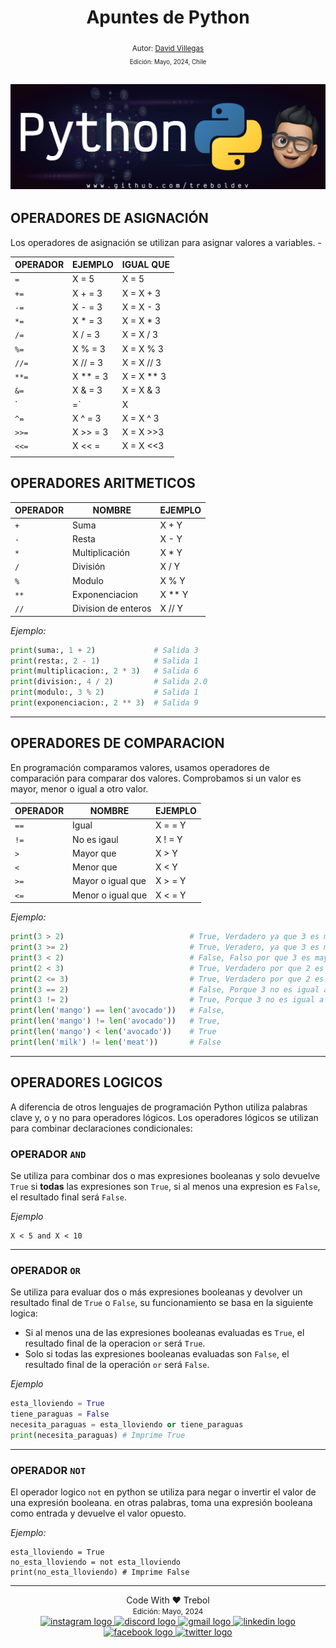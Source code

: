 <div align="center">
  <h1> Apuntes de Python </h1>
  <sub> Autor:
  <a href="https://www.linkedin.com/in/david-villegas-cl/" target="_blank"> David Villegas</a><br>
  <small> Edición: Mayo, 2024, Chile</small>
</div>

![Banner](Python_Github_Banner.png)
-----

## OPERADORES DE ASIGNACIÓN

Los operadores de asignación se utilizan para asignar valores a variables. -

| OPERADOR       | EJEMPLO        | IGUAL QUE       |
| --------       | -------        | -------         |
|  `=`           |  X = 5         |  X = 5          |
|  `+=`          |  X + = 3       |  X = X + 3      |
|  `-=`          |  X - = 3       |  X = X - 3      |
|  `*=`          |  X * = 3       |  X = X * 3      |
|  `/=`          |   X / = 3      |  X = X / 3      |
|  `%=`          |  X % = 3       |  X = X % 3      |
|  `//=`         |  X // = 3      |  X = X // 3     |
|  `**=`         |  X ** = 3      |  X = X ** 3     |
|  `&=`          |  X & = 3       |  X = X & 3      |
|  `|=`          |  X | = 3       |  X = X | 3      |
|  `^=`          |  X ^ = 3       |  X = X ^ 3      |
|  `>>=`         |  X >> = 3      |  X = X >>3      |
|  `<<=`         |  X << =        |  X = X <<3      |
|                |                |                 |

## OPERADORES ARITMETICOS

| OPERADOR | NOMBRE | EJEMPLO |
| -------- | ------ | ------- |
| `+`          | Suma                  | X + Y        |
| `-`          | Resta                 | X - Y        |
| `*`          | Multiplicación        |  X * Y       |
| `/`          | División              | X / Y        |
| `%`          | Modulo                | X % Y        |
| `**`         | Exponenciacion        | X ** Y       |
| `//`         | Division de enteros   | X // Y       |

*Ejemplo:*

```py
print(suma:, 1 + 2)             # Salida 3
print(resta:, 2 - 1)            # Salida 1
print(multiplicacion:, 2 * 3)   # Salida 6
print(division:, 4 / 2)         # Salida 2.0
print(modulo:, 3 % 2)           # Salida 1
print(exponenciacion:, 2 ** 3)  # Salida 9
```
-----

## OPERADORES DE COMPARACION

En programación comparamos valores, usamos operadores de comparación para comparar dos valores. Comprobamos si un valor es mayor, menor o igual a otro valor.

| OPERADOR      | NOMBRE                  | EJEMPLO        |
| --------      | ------                  | -------        |
|   `==`        |  Igual                  |   X = = Y      |
|   `!=`        |  No es igaul            |  X ! = Y       |
|   `>`         |  Mayor que              |   X > Y        |
|   `<`         |  Menor que              |  X < Y         |
|   `>=`        |  Mayor o igual que      |  X > = Y       |
|   `<=`        |  Menor o igual que      |  X < = Y       |

*Ejemplo:*
```py
print(3 > 2)                            # True, Verdadero ya que 3 es mayor que 2.
print(3 >= 2)                           # True, Veradero, ya que 3 es mayor que 2.
print(3 < 2)                            # False, Falso por que 3 es mayor que 2.
print(2 < 3)                            # True, Verdadero por que 2 es menor que 3.
print(2 <= 3)                           # True, Verdadero por que 2 es menor que 3
print(3 == 2)                           # False, Porque 3 no es igual a 2.
print(3 != 2)                           # True, Porque 3 no es igual a 2.
print(len('mango') == len('avocado'))   # False, 
print(len('mango') != len('avocado'))   # True, 
print(len('mango') < len('avocado'))    # True
print(len('milk') != len('meat'))       # False

```
-----

## OPERADORES LOGICOS

A diferencia de otros lenguajes de programación Python utiliza palabras clave y, o y no para operadores lógicos. Los operadores lógicos se utilizan para combinar declaraciones condicionales:

### OPERADOR `AND`

Se utiliza para combinar dos o mas expresiones booleanas y solo devuelve `True` si **todas** las expresiones son `True`, si al menos una expresion es `False`, el resultado final será `False`. 

*Ejemplo*

```PY
X < 5 and X < 10 
```
-----

### OPERADOR `OR`

Se utiliza para evaluar dos o más expresiones booleanas y devolver un resultado final de `True` o `False`, su funcionamiento se basa en la siguiente logica:

- Si al menos una de las expresiones booleanas evaluadas es `True`, el resultado final de la operacion `or` será `True`.
- Solo si todas las expresiones booleanas evaluadas son `False`, el resultado final de la operación `or` será `False`.

*Ejemplo*
```py
esta_lloviendo = True
tiene_paraguas = False
necesita_paraguas = esta_lloviendo or tiene_paraguas
print(necesita_paraguas) # Imprime True
```
-----

### OPERADOR `NOT`
El operador logico `not` en python se utiliza para negar o invertir el valor de una expresión booleana. en otras palabras, toma una expresión booleana como entrada y devuelve el valor opuesto.

*Ejemplo:*
```PY
esta_lloviendo = True
no_esta_lloviendo = not esta_lloviendo
print(no_esta_lloviendo) # Imprime False
```

-----
<div align="center">Code With ❤️ Trebol <div>
<small> Edición: Mayo, 2024</small><br>


<div align="center">
  <a href="https://www.instagram.com/treboldev/" target="_blank">
    <img src="https://img.shields.io/static/v1?message=Instagram&logo=instagram&label=&color=E4405F&logoColor=white&labelColor=&style=for-the-badge" height="25" alt="instagram logo"  />
  </a>
  <a href="https://discord.com/trebol_dev" target="_blank">
    <img src="https://img.shields.io/static/v1?message=Discord&logo=discord&label=&color=7289DA&logoColor=white&labelColor=&style=for-the-badge" height="25" alt="discord logo"  />
  </a>
  <a href="<dpvc.chile@gmail.com>" target="_blank">
    <img src="https://img.shields.io/static/v1?message=Gmail&logo=gmail&label=&color=D14836&logoColor=white&labelColor=&style=for-the-badge" height="25" alt="gmail logo"  />
  </a>
  <a href="https://www.linkedin.com/in/david-villegas-cl/" target="_blank">
    <img src="https://img.shields.io/static/v1?message=LinkedIn&logo=linkedin&label=&color=0077B5&logoColor=white&labelColor=&style=for-the-badge" height="25" alt="linkedin logo"  />
  </a>
  <a href="https://www.facebook.com/VJTrebol.CL" target="_blank">
    <img src="https://img.shields.io/static/v1?message=Facebook&logo=facebook&label=&color=1877F2&logoColor=white&labelColor=&style=for-the-badge" height="25" alt="facebook logo"  />
  </a>
  <a href="https://x.com/treboldev" target="_blank">
    <img src="https://img.shields.io/static/v1?message=Twitter&logo=twitter&label=&color=1DA1F2&logoColor=white&labelColor=&style=for-the-badge" height="25" alt="twitter logo"  />
  </a>
</div>